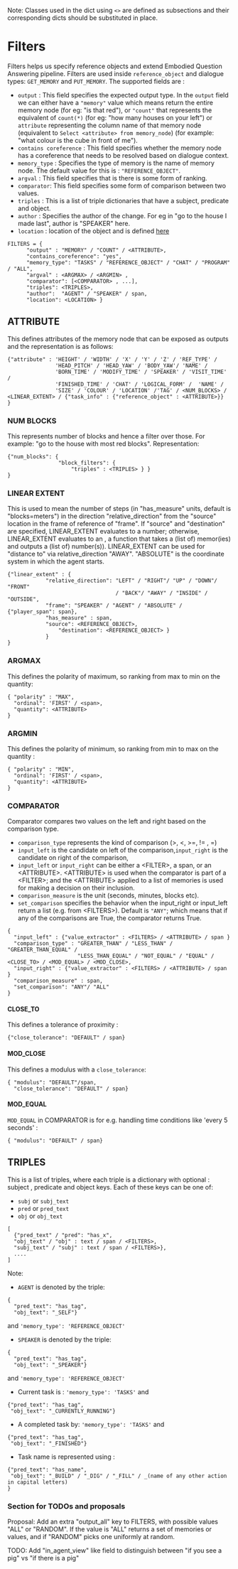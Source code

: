 Note: Classes used in the dict using `<>` are defined as subsections and their corresponding dicts should be substituted in place.

# Filters #

Filters helps us specify reference objects and extend Embodied Question Answering pipeline. Filters are used inside `reference_object` and dialogue types: `GET_MEMORY` and `PUT_MEMORY`.
The supported fields are : 
- `output` : This field specifies the expected output type. In the `output` field we can either have a `"memory"` value which means return the entire memory node (for eg: "is that red"), or `"count"` that represents the equivalent of `count(*)` (for eg: "how many houses on your left") or `attribute` representing the column name of that memory node (equivalent to `Select <attribute> from memory_node`) (for example: "what colour is the cube in front of me"). 
- `contains coreference` : This field specifies whether the memory node has a coreference that needs to be resolved based on dialogue context.
- `memory_type` : Specifies the type of memory is the name of memory node. The default value for this is : `"REFERENCE_OBJECT"`.
- `argval` : This field specifies that is there is some form of ranking.
- `comparator`: This field specifies some form of comparison between two values.
- `triples` : This is a list of triple dictionaries that have a subject, predicate and object.
- `author` : Specifies the author of the change. For eg in "go to the house I made last", author is "SPEAKER" here.
- `location` : location of the object and is defined [here](human_give_command.md#location)


```
FILTERS = { 
      "output" : "MEMORY" / "COUNT" / <ATTRIBUTE>,
      "contains_coreference": "yes",
      "memory_type": "TASKS" / "REFERENCE_OBJECT" / "CHAT" / "PROGRAM" / "ALL",
      "argval" : <ARGMAX> / <ARGMIN> ,
      "comparator": [<COMPARATOR> , ...],
      "triples": <TRIPLES>,
      "author":  "AGENT" / "SPEAKER" / span,
      "location": <LOCATION> }
```

## ATTRIBUTE ##

This defines attributes of the memory node that can be exposed as outputs and the representation is as follows:

```
{"attribute" : 'HEIGHT' / 'WIDTH' / 'X' / 'Y' / 'Z' / 'REF_TYPE' / 
               'HEAD_PITCH' / 'HEAD_YAW' / 'BODY_YAW'/ 'NAME' / 
               'BORN_TIME' / 'MODIFY_TIME' / 'SPEAKER' / 'VISIT_TIME' /  
               'FINISHED_TIME' / 'CHAT' / 'LOGICAL_FORM' /  'NAME' / 
               'SIZE' / 'COLOUR' / 'LOCATION' /'TAG' / <NUM_BLOCKS> /   <LINEAR_EXTENT> / {"task_info" : {"reference_object" : <ATTRIBUTE>}}
}
```

### NUM BLOCKS ###
This represents number of blocks and hence a filter over those. For example: "go to the house with most red blocks". 
Representation:
```
{"num_blocks": {
                "block_filters": {
                    "triples" : <TRIPLES> } }
}
```

### LINEAR EXTENT ###
This is used to mean the number of steps (in "has_measure" units, default is "blocks=meters") in the direction "relative_direction" from the "source" location in the frame of reference of "frame".  If "source" and "destination" are specified, LINEAR_EXTENT evaluates to a number; otherwise, LINEAR_EXTENT evaluates to an <ATTRIBUTE>, a function that takes a (list of) memor(ies) and outputs a (list of) number(s)).  LINEAR_EXTENT can be used for "distance to" via relative_direction "AWAY".  "ABSOLUTE" is the coordinate system in which the agent starts.
```
{"linear_extent" : {
            "relative_direction": "LEFT" / "RIGHT"/ "UP" / "DOWN"/ "FRONT" 
                                  / "BACK"/ "AWAY" / "INSIDE" / "OUTSIDE", 
            "frame": "SPEAKER" / "AGENT" / "ABSOLUTE" / {"player_span": span},
            "has_measure" : span,
            "source": <REFERENCE_OBJECT>,
		        "destination": <REFERENCE_OBJECT> }
            }
}
```

### ARGMAX ###
This defines the polarity of maximum, so ranking from max to min on the quantity: 
```
{ "polarity" : "MAX", 
  "ordinal": 'FIRST' / <span>, 
  "quantity": <ATTRIBUTE>
}
```

### ARGMIN ###
This defines the polarity of minimum, so ranking from min to max on the quantity :
```
{ "polarity" : "MIN", 
  "ordinal": 'FIRST' / <span>, 
  "quantity": <ATTRIBUTE>
}
```
 
### COMPARATOR ###
Comparator compares two values on the left and right based on the comparison type.
- `comparison_type` represents the kind of comparison (>, <, >=, != , =)
- `input_left` is the candidate on left of the comparison,`input_right` is the candidate on right of the comparison,
- `input_left` or `input_right` can be either a \<FILTER\>, a span, or an \<ATTRIBUTE\>.   \<ATTRIBUTE\> is used when the comparator is part of a \<FILTER\>; and the \<ATTRIBUTE\> applied to a list of memories is used for making a decision on their inclusion.
- `comparison_measure` is the unit (seconds, minutes, blocks etc).
- `set_comparison` specifies the behavior when the input_right or input_left return a list (e.g. from \<FILTERS\>).  Default is `"ANY"`; which means that if any of the comparisons are True, the comparator returns True.
		
```
{
  "input_left" : {"value_extractor" : <FILTERS> / <ATTRIBUTE> / span }
  "comparison_type" : "GREATER_THAN" / "LESS_THAN" / "GREATER_THAN_EQUAL" / 
                      "LESS_THAN_EQUAL" / "NOT_EQUAL" / "EQUAL" / <CLOSE_TO> / <MOD_EQUAL> / <MOD_CLOSE>,
  "input_right" : {"value_extractor" : <FILTERS> / <ATTRIBUTE> / span }
  "comparison_measure" : span,
  "set_comparison": "ANY"/ "ALL"
}
```

#### CLOSE_TO ####
This defines a tolerance of proximity :
```
{"close_tolerance": "DEFAULT" / span}
```

#### MOD_CLOSE ####
This defines a modulus with a `close_tolerance`:
```
{ "modulus": "DEFAULT"/span, 
  "close_tolerance": "DEFAULT" / span}
```

#### MOD_EQUAL ####
`MOD_EQUAL` in COMPARATOR is for e.g. handling time conditions like 'every 5 seconds' :
```
{ "modulus": "DEFAULT" / span}
```


## TRIPLES ##
This is a list of triples, where each triple is a dictionary with optional : subject , predicate and object keys.
Each of these keys can be one of:
- `subj` or `subj_text`
- `pred` or `pred_text`
- `obj` or `obj_text`

```
[
  {"pred_text" / "pred": "has_x", 
  "obj_text" / "obj" : text / span / <FILTERS>, 
  "subj_text" / "subj" : text / span / <FILTERS>},
  ....
]
```
Note:
- `AGENT` is denoted by the triple:
```
{
  "pred_text": "has_tag", 
  "obj_text": "_SELF"}
```
and `'memory_type': 'REFERENCE_OBJECT'` 

- `SPEAKER` is denoted by the triple:
```
{
  "pred_text": "has_tag", 
  "obj_text": "_SPEAKER"}
```
and `'memory_type': 'REFERENCE_OBJECT'` 

- Current task is : `'memory_type': 'TASKS'` and 
```
{"pred_text": "has_tag", 
 "obj_text": "_CURRENTLY_RUNNING"}
``` 
- A completed task by: `'memory_type': 'TASKS'` and 
```
{"pred_text": "has_tag", 
 "obj_text": "_FINISHED"}
``` 

- Task name is represented using :
```
{"pred_text": "has_name", 
 "obj_text": "_BUILD" / "_DIG" / "_FILL" / _(name of any other action in capital letters)
}
```


### Section for TODOs and proposals ###
Proposal:  Add an extra "output_all" key to FILTERS, with possible values "ALL" or "RANDOM".  If the value is "ALL" returns a set of memories or values, and if "RANDOM" picks one uniformly at random. 


TODO: Add "in_agent_view" like field to distinguish between "if you see a pig" vs "if there is a pig"
